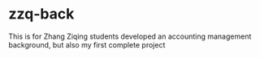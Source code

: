 # zzq-back
This is for Zhang Ziqing students developed an accounting management background, but also my first complete project

